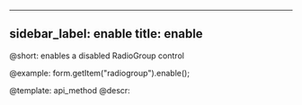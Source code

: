
---
sidebar_label: enable
title: enable
---          

@short: enables a disabled RadioGroup control





@example:
form.getItem("radiogroup").enable();


@template: api_method
@descr:


